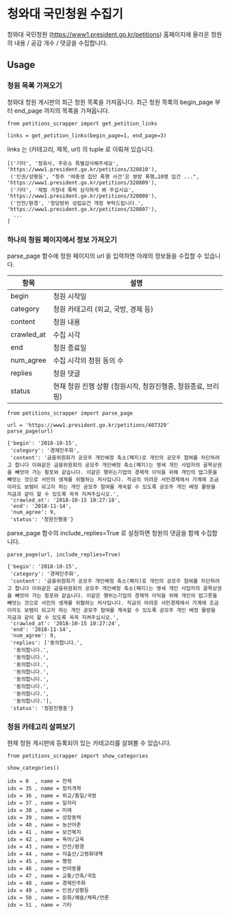 # 청와대 국민청원 수집기

청와대 국민청원 (https://www1.president.go.kr/petitions) 홈페이지에 올라온 청원의 내용 / 공감 개수 / 댓글을 수집합니다.

## Usage

### 청원 목록 가져오기

청와대 청원 게시판의 최근 청원 목록을 가져옵니다. 최근 청원 목록의 begin_page 부터 end_page 까지의 목록을 가져옵니다.

    from petitions_scrapper import get_petition_links

    links = get_petition_links(begin_page=1, end_page=3)

links 는 (카테고리, 제목, url) 의 tuple 로 이뤄져 있습니다.

    [('기타', '정유사, 주유소 특별감사해주세요', 'https://www1.president.go.kr/petitions/320810'),
     ('인권/성평등', "청주 '여중생 집단 폭행 사건'은 쌍방 폭행…10명 입건 ...", 'https://www1.president.go.kr/petitions/320809'),
     ('기타', '제발 가정내 폭력 심각하게 봐 주십시요', 'https://www1.president.go.kr/petitions/320808'),
     ('안전/환경', '정당방위 성립요건 개정 부탁드립니다.', 'https://www1.president.go.kr/petitions/320807'),
      ...
    ]

### 하나의 청원 페이지에서 정보 가져오기

parse_page 함수에 청원 페이지의 url 을 입력하면 아래의 정보들을 수집할 수 있습니다.

| 항목 | 설명 |
| --- | --- |
| begin | 청원 시작일 |
| category | 청원 카테고리 (외교, 국방, 경제 등) |
| content | 청원 내용 |
| crawled_at | 수집 시각 |
| end | 청원 종료일 |
| num_agree | 수집 시각의 청원 동의 수 |
| replies | 청원 댓글 |
| status | 현재 청원 진행 상황 (청원시작, 청원진행중, 청원종료, 브리핑) |

    from petitions_scrapper import parse_page

    url = 'https://www1.president.go.kr/petitions/407329'
    parse_page(url)

    {'begin': '2018-10-15',
     'category': '경제민주화',
     'content': '금융위원회가 공모주 개인배정 축소(폐지)로 개인의 공모주 참여를 차단하려고 합니다 이와같은 금융위원회의 공모주 개인배정 축소(폐지)는 영세 개인 사업자의 골목상권을 빼앗아 가는 횡포와 같습니다. 이같은 행위는기업의 경제적 이익을 위해 개인의 밥그릇을 빼앗는 것으로 서민의 생계를 위협하는 처사입니다. 작금의 어려운 서민경제에서 가계에 조금이라도 보탬이 되고자 하는 개인 공모주 참여를 계속할 수 있도록 공모주 개인 배정 물량을 지금과 같이 할 수 있도록 꼭꼭 지켜주십시오.',
     'crawled_at': '2018-10-15 10:27:18',
     'end': '2018-11-14',
     'num_agree': 9,
     'status': '청원진행중'}

parse_page 함수의 include_replies=True 로 설정하면 청원의 댓글을 함께 수집합니다.

    parse_page(url, include_replies=True)

    {'begin': '2018-10-15',
     'category': '경제민주화',
     'content': '금융위원회가 공모주 개인배정 축소(폐지)로 개인의 공모주 참여를 차단하려고 합니다 이와같은 금융위원회의 공모주 개인배정 축소(폐지)는 영세 개인 사업자의 골목상권을 빼앗아 가는 횡포와 같습니다. 이같은 행위는기업의 경제적 이익을 위해 개인의 밥그릇을 빼앗는 것으로 서민의 생계를 위협하는 처사입니다. 작금의 어려운 서민경제에서 가계에 조금이라도 보탬이 되고자 하는 개인 공모주 참여를 계속할 수 있도록 공모주 개인 배정 물량을 지금과 같이 할 수 있도록 꼭꼭 지켜주십시오.',
     'crawled_at': '2018-10-15 10:27:24',
     'end': '2018-11-14',
     'num_agree': 9,
     'replies': ['동의합니다.',
      '동의합니다.',
      '동의합니다.',
      '동의합니다.',
      '동의합니다.',
      '동의합니다.',
      '동의합니다.',
      '동의합니다.',
      '동의합니다.'],
     'status': '청원진행중'}

### 청원 카테고리 살펴보기

현재 청원 게시판에 등록되어 있는 카테고리를 살펴볼 수 있습니다.

    from petitions_scrapper import show_categories

    show_categories()

    idx = 0  , name = 전체
    idx = 35 , name = 정치개혁
    idx = 36 , name = 외교/통일/국방
    idx = 37 , name = 일자리
    idx = 38 , name = 미래
    idx = 39 , name = 성장동력
    idx = 40 , name = 농산어촌
    idx = 41 , name = 보건복지
    idx = 42 , name = 육아/교육
    idx = 43 , name = 안전/환경
    idx = 44 , name = 저출산/고령화대책
    idx = 45 , name = 행정
    idx = 46 , name = 반려동물
    idx = 47 , name = 교통/건축/국토
    idx = 48 , name = 경제민주화
    idx = 49 , name = 인권/성평등
    idx = 50 , name = 문화/예술/체육/언론
    idx = 51 , name = 기타